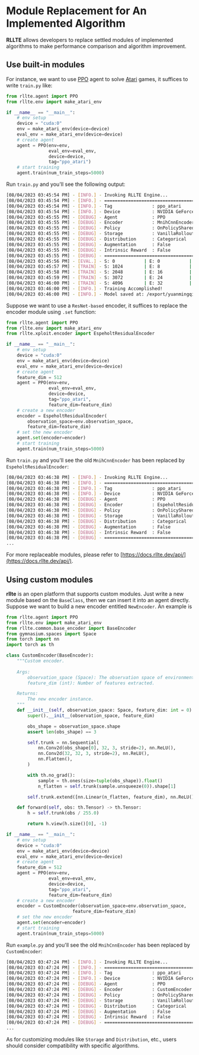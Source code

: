 # Module Replacement for An Implemented Algorithm

**RLLTE** allows developers to replace settled modules of implemented algorithms to make performance comparison and algorithm improvement.

## Use built-in modules
For instance, we want to use [PPO](https://arxiv.org/pdf/1707.06347) agent to solve [Atari](https://www.jair.org/index.php/jair/article/download/10819/25823) games, it suffices to write `train.py` like:
``` py title="train.py"
from rllte.agent import PPO
from rllte.env import make_atari_env

if __name__ == "__main__":
    # env setup
    device = "cuda:0"
    env = make_atari_env(device=device)
    eval_env = make_atari_env(device=device)
    # create agent
    agent = PPO(env=env, 
                eval_env=eval_env, 
                device=device,
                tag="ppo_atari")
    # start training
    agent.train(num_train_steps=5000)
```
Run `train.py` and you'll see the following output:
``` sh
[08/04/2023 03:45:54 PM] - [INFO.] - Invoking RLLTE Engine...
[08/04/2023 03:45:54 PM] - [INFO.] - ================================================================================
[08/04/2023 03:45:54 PM] - [INFO.] - Tag               : ppo_atari
[08/04/2023 03:45:54 PM] - [INFO.] - Device            : NVIDIA GeForce RTX 3090
[08/04/2023 03:45:55 PM] - [DEBUG] - Agent             : PPO
[08/04/2023 03:45:55 PM] - [DEBUG] - Encoder           : MnihCnnEncoder
[08/04/2023 03:45:55 PM] - [DEBUG] - Policy            : OnPolicySharedActorCritic
[08/04/2023 03:45:55 PM] - [DEBUG] - Storage           : VanillaRolloutStorage
[08/04/2023 03:45:55 PM] - [DEBUG] - Distribution      : Categorical
[08/04/2023 03:45:55 PM] - [DEBUG] - Augmentation      : False
[08/04/2023 03:45:55 PM] - [DEBUG] - Intrinsic Reward  : False
[08/04/2023 03:45:55 PM] - [DEBUG] - ================================================================================
[08/04/2023 03:45:56 PM] - [EVAL.] - S: 0           | E: 0           | L: 23          | R: 24.000      | T: 0:00:02    
[08/04/2023 03:45:57 PM] - [TRAIN] - S: 1024        | E: 8           | L: 44          | R: 99.000      | FPS: 346.187   | T: 0:00:02    
[08/04/2023 03:45:58 PM] - [TRAIN] - S: 2048        | E: 16          | L: 58          | R: 207.000     | FPS: 514.168   | T: 0:00:03    
[08/04/2023 03:45:59 PM] - [TRAIN] - S: 3072        | E: 24          | L: 43          | R: 70.000      | FPS: 619.411   | T: 0:00:04    
[08/04/2023 03:46:00 PM] - [TRAIN] - S: 4096        | E: 32          | L: 43          | R: 67.000      | FPS: 695.523   | T: 0:00:05    
[08/04/2023 03:46:00 PM] - [INFO.] - Training Accomplished!
[08/04/2023 03:46:00 PM] - [INFO.] - Model saved at: /export/yuanmingqi/code/rllte/logs/ppo_atari/2023-08-04-03-45-54/model
```

Suppose we want to use a `ResNet-based` encoder, it suffices to replace the encoder module using `.set` function:
``` py title="train.py"
from rllte.agent import PPO
from rllte.env import make_atari_env
from rllte.xploit.encoder import EspeholtResidualEncoder

if __name__ == "__main__":
    # env setup
    device = "cuda:0"
    env = make_atari_env(device=device)
    eval_env = make_atari_env(device=device)
    # create agent
    feature_dim = 512
    agent = PPO(env=env, 
                eval_env=eval_env, 
                device=device,
                tag="ppo_atari",
                feature_dim=feature_dim)
    # create a new encoder
    encoder = EspeholtResidualEncoder(
        observation_space=env.observation_space,
        feature_dim=feature_dim)
    # set the new encoder
    agent.set(encoder=encoder)
    # start training
    agent.train(num_train_steps=5000)
```
Run `train.py` and you'll see the old `MnihCnnEncoder` has been replaced by `EspeholtResidualEncoder`:
``` sh
[08/04/2023 03:46:38 PM] - [INFO.] - Invoking RLLTE Engine...
[08/04/2023 03:46:38 PM] - [INFO.] - ================================================================================
[08/04/2023 03:46:38 PM] - [INFO.] - Tag               : ppo_atari
[08/04/2023 03:46:38 PM] - [INFO.] - Device            : NVIDIA GeForce RTX 3090
[08/04/2023 03:46:38 PM] - [DEBUG] - Agent             : PPO
[08/04/2023 03:46:38 PM] - [DEBUG] - Encoder           : EspeholtResidualEncoder
[08/04/2023 03:46:38 PM] - [DEBUG] - Policy            : OnPolicySharedActorCritic
[08/04/2023 03:46:38 PM] - [DEBUG] - Storage           : VanillaRolloutStorage
[08/04/2023 03:46:38 PM] - [DEBUG] - Distribution      : Categorical
[08/04/2023 03:46:38 PM] - [DEBUG] - Augmentation      : False
[08/04/2023 03:46:38 PM] - [DEBUG] - Intrinsic Reward  : False
[08/04/2023 03:46:38 PM] - [DEBUG] - ================================================================================
...
```
For more replaceable modules, please refer to [https://docs.rllte.dev/api/](https://docs.rllte.dev/api/).

## Using custom modules
**rllte** is an open platform that supports custom modules. Just write a new module based on the `BaseClass`, then we can 
insert it into an agent directly. Suppose we want to build a new encoder entitled `NewEncoder`. An example is
```py title="example.py"
from rllte.agent import PPO
from rllte.env import make_atari_env
from rllte.common.base_encoder import BaseEncoder
from gymnasium.spaces import Space
from torch import nn
import torch as th

class CustomEncoder(BaseEncoder):
    """Custom encoder.
    
    Args:
        observation_space (Space): The observation space of environment.
        feature_dim (int): Number of features extracted.

    Returns:
        The new encoder instance.
    """
    def __init__(self, observation_space: Space, feature_dim: int = 0) -> None:
        super().__init__(observation_space, feature_dim)

        obs_shape = observation_space.shape
        assert len(obs_shape) == 3

        self.trunk = nn.Sequential(
            nn.Conv2d(obs_shape[0], 32, 3, stride=2), nn.ReLU(),
            nn.Conv2d(32, 32, 3, stride=2), nn.ReLU(),
            nn.Flatten(),
        )

        with th.no_grad():
            sample = th.ones(size=tuple(obs_shape)).float()
            n_flatten = self.trunk(sample.unsqueeze(0)).shape[1]

        self.trunk.extend([nn.Linear(n_flatten, feature_dim), nn.ReLU()])

    def forward(self, obs: th.Tensor) -> th.Tensor:
        h = self.trunk(obs / 255.0)

        return h.view(h.size()[0], -1)

if __name__ == "__main__":
    # env setup
    device = "cuda:0"
    env = make_atari_env(device=device)
    eval_env = make_atari_env(device=device)
    # create agent
    feature_dim = 512
    agent = PPO(env=env, 
                eval_env=eval_env, 
                device=device,
                tag="ppo_atari",
                feature_dim=feature_dim)
    # create a new encoder
    encoder = CustomEncoder(observation_space=env.observation_space, 
                         feature_dim=feature_dim)
    # set the new encoder
    agent.set(encoder=encoder)
    # start training
    agent.train(num_train_steps=5000)
```
Run `example.py` and you'll see the old `MnihCnnEncoder` has been replaced by `CustomEncoder`:
``` sh
[08/04/2023 03:47:24 PM] - [INFO.] - Invoking RLLTE Engine...
[08/04/2023 03:47:24 PM] - [INFO.] - ================================================================================
[08/04/2023 03:47:24 PM] - [INFO.] - Tag               : ppo_atari
[08/04/2023 03:47:24 PM] - [INFO.] - Device            : NVIDIA GeForce RTX 3090
[08/04/2023 03:47:24 PM] - [DEBUG] - Agent             : PPO
[08/04/2023 03:47:24 PM] - [DEBUG] - Encoder           : CustomEncoder
[08/04/2023 03:47:24 PM] - [DEBUG] - Policy            : OnPolicySharedActorCritic
[08/04/2023 03:47:24 PM] - [DEBUG] - Storage           : VanillaRolloutStorage
[08/04/2023 03:47:24 PM] - [DEBUG] - Distribution      : Categorical
[08/04/2023 03:47:24 PM] - [DEBUG] - Augmentation      : False
[08/04/2023 03:47:24 PM] - [DEBUG] - Intrinsic Reward  : False
[08/04/2023 03:47:24 PM] - [DEBUG] - ================================================================================
...
```
As for customizing modules like `Storage` and `Distribution`, etc., users should consider compatibility with specific algorithms.
